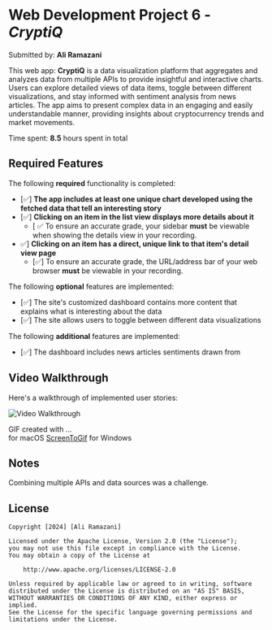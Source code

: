 # Web Development Project 6 - *CryptiQ*

Submitted by: **Ali Ramazani**

This web app: **CryptiQ** is a data visualization platform that aggregates and analyzes data from multiple APIs to provide insightful and interactive charts. Users can explore detailed views of data items, toggle between different visualizations, and stay informed with sentiment analysis from news articles. The app aims to present complex data in an engaging and easily understandable manner, providing insights about cryptocurrency trends and market movements.

Time spent: **8.5** hours spent in total

## Required Features

The following **required** functionality is completed:

- [✅] **The app includes at least one unique chart developed using the fetched data that tell an interesting story**
- [✅] **Clicking on an item in the list view displays more details about it**
  - [ ✅ To ensure an accurate grade, your sidebar **must** be viewable when showing the details view in your recording.
- ✅] **Clicking on an item has a direct, unique link to that item's detail view page**
  - [✅] To ensure an accurate grade, the URL/address bar of your web browser **must** be viewable in your recording.  


The following **optional** features are implemented:

- [✅] The site's customized dashboard contains more content that explains what is interesting about the data
- [✅] The site allows users to toggle between different data visualizations

The following **additional** features are implemented:

* [✅] The dashboard includes news articles sentiments drawn from 

## Video Walkthrough

Here's a walkthrough of implemented user stories:

<img src='CryptiQ.gif' title='Video Walkthrough' width='' alt='Video Walkthrough' />

<!-- Replace this with whatever GIF tool you used! -->
GIF created with ...  
for macOS
[ScreenToGif](https://www.screentogif.com/) for Windows

## Notes

Combining multiple APIs and data sources was a challenge. 

## License

    Copyright [2024] [Ali Ramazani]

    Licensed under the Apache License, Version 2.0 (the "License");
    you may not use this file except in compliance with the License.
    You may obtain a copy of the License at

        http://www.apache.org/licenses/LICENSE-2.0

    Unless required by applicable law or agreed to in writing, software
    distributed under the License is distributed on an "AS IS" BASIS,
    WITHOUT WARRANTIES OR CONDITIONS OF ANY KIND, either express or implied.
    See the License for the specific language governing permissions and
    limitations under the License.

